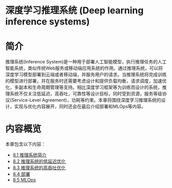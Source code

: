 <!--Copyright © Microsoft Corporation. All rights reserved.
  适用于[License](https://github.com/microsoft/AI-System/blob/main/LICENSE)版权许可-->


# 深度学习推理系统 (Deep learning inference systems)

# 简介 

推理系统(Inference System)是一种用于部署人工智能模型，执行推理任务的人工智能系统，类似传统Web服务或移动端应用系统的作用。通过推理系统，可以将深度学习模型部署到云端或者移动端，并服务用户的请求。当推理系统将完成训练的模型进行部署，并在服务时还需要考虑设计和提供负载均衡，请求调度，加速优化，多副本和生命周期管理等支持。相比深度学习框架等为训练而设计的系统，推理系统不仅关注低延迟，高吞吐，可靠性等设计目标，同时受到资源，服务等级协议(Service-Level Agreement)，功耗等约束。本章将围绕深度学习推理系统的设计，实现与优化内容展开，同时还会在最后介绍部署和MLOps等内容。

# 内容概览

本章包含以下内容：

- [8.1 推理系统简介](8.1-推理系统简介)
- [8.2 推理系统的低延迟优化](8.2-推理系统的低延迟优化.md)
- [8.3 推理系统的高吞吐优化](8.3-推理系统的高吞吐优化.md)
- [8.4 部署](8.4-部署.md)
- [8.5 MLOps](8.5-MLOps.md)
